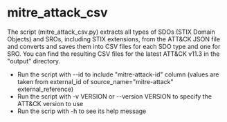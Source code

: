 # mitre_attack_csv

The script (mitre_attack_csv.py) extracts all types of SDOs (STIX Domain Objects) and SROs, including STIX extensions, from the ATT&CK JSON file and converts and saves them into CSV files for each SDO type and one for SRO. 
You can find the resulting CSV files for the latest ATT&CK v11.3 in the "output" directory.
- Run the script with --id to include "mitre-attack-id" column (values are taken from external_id of source_name="mitre-attack" external_reference)
- Run the script with -v VERSION or --version VERSION to specify the ATT&CK version to use
- Run the scrip with -h to see its help message
